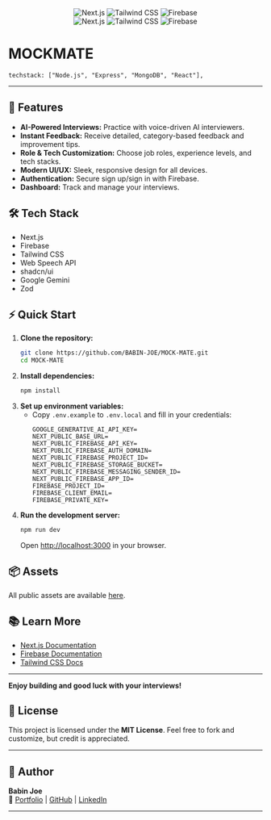 <div align="center">
  <img src="https://img.shields.io/badge/-Next.js-black?style=for-the-badge&logo=nextdotjs&logoColor=white" alt="Next.js" />
  <img src="https://img.shields.io/badge/-Tailwind_CSS-06B6D4?style=for-the-badge&logo=tailwindcss&logoColor=white" alt="Tailwind CSS" />
  <img src="https://img.shields.io/badge/-Firebase-DD2C00?style=for-the-badge&logo=firebase&logoColor=white" alt="Firebase" />
</div>
<div align="center">
  <img src="https://img.shields.io/badge/-Next.js-black?style=for-the-badge&logo=nextdotjs&logoColor=white" alt="Next.js" />
  <img src="https://img.shields.io/badge/-Tailwind_CSS-06B6D4?style=for-the-badge&logo=tailwindcss&logoColor=white" alt="Tailwind CSS" />
  <img src="https://img.shields.io/badge/-Firebase-DD2C00?style=for-the-badge&logo=firebase&logoColor=white" alt="Firebase" />
</div>

# MOCKMATE

    techstack: ["Node.js", "Express", "MongoDB", "React"],

---

## 🚀 Features

- **AI-Powered Interviews:** Practice with voice-driven AI interviewers.
- **Instant Feedback:** Receive detailed, category-based feedback and improvement tips.
- **Role & Tech Customization:** Choose job roles, experience levels, and tech stacks.
- **Modern UI/UX:** Sleek, responsive design for all devices.
- **Authentication:** Secure sign up/sign in with Firebase.
- **Dashboard:** Track and manage your interviews.

## 🛠️ Tech Stack

- Next.js
- Firebase
- Tailwind CSS
- Web Speech API
- shadcn/ui
- Google Gemini
- Zod

## ⚡ Quick Start

1. **Clone the repository:**
   ```bash
   git clone https://github.com/BABIN-JOE/MOCK-MATE.git
   cd MOCK-MATE
   ```
2. **Install dependencies:**
   ```bash
   npm install
   ```
3. **Set up environment variables:**
   - Copy `.env.example` to `.env.local` and fill in your credentials:
     ```env
     GOOGLE_GENERATIVE_AI_API_KEY=
     NEXT_PUBLIC_BASE_URL=
     NEXT_PUBLIC_FIREBASE_API_KEY=
     NEXT_PUBLIC_FIREBASE_AUTH_DOMAIN=
     NEXT_PUBLIC_FIREBASE_PROJECT_ID=
     NEXT_PUBLIC_FIREBASE_STORAGE_BUCKET=
     NEXT_PUBLIC_FIREBASE_MESSAGING_SENDER_ID=
     NEXT_PUBLIC_FIREBASE_APP_ID=
     FIREBASE_PROJECT_ID=
     FIREBASE_CLIENT_EMAIL=
     FIREBASE_PRIVATE_KEY=
     ```
4. **Run the development server:**
   ```bash
   npm run dev
   ```
   Open [http://localhost:3000](http://localhost:3000) in your browser.

## 📦 Assets

All public assets are available [here](https://drive.google.com/drive/folders/1DuQ9bHH3D3ZAN_CFKfBgsaB8DEhEdnog?usp=sharing).


## 📚 Learn More

- [Next.js Documentation](https://nextjs.org/docs)
- [Firebase Documentation](https://firebase.google.com/docs)
- [Tailwind CSS Docs](https://tailwindcss.com/docs)

---

**Enjoy building and good luck with your interviews!**

## 📜 License

This project is licensed under the **MIT License**. Feel free to fork and customize, but credit is appreciated.

---

## 🙌 Author

**Babin Joe**  
🔗 [Portfolio](https://babin-joe.vercel.app/) | [GitHub](https://github.com/BABIN-JOE) | [LinkedIn](https://www.linkedin.com/in/babin-joe/)

---
